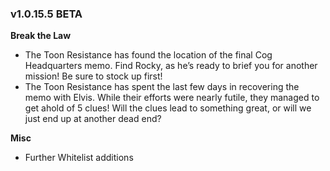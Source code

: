 ### v1.0.15.5 BETA

**Break the Law**
- The Toon Resistance has found the location of the final Cog Headquarters memo. Find Rocky, as he’s ready to brief you for another mission! Be sure to stock up first!
- The Toon Resistance has spent the last few days in recovering the memo with Elvis. While their efforts were nearly futile, they managed to get ahold of 5 clues! Will the clues lead  to something great, or will we just end up at another dead end?

**Misc**
- Further Whitelist additions

